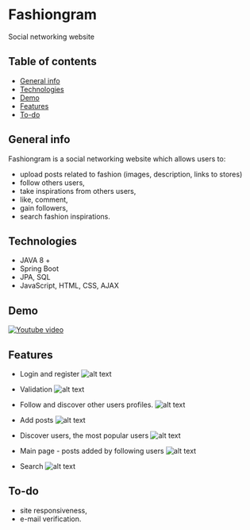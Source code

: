 # Fashiongram
Social networking website

## Table of contents
* [General info](#general-info)
* [Technologies](#technologies)
* [Demo](#demo)
* [Features](#features)
* [To-do](#to-do)

## General info
Fashiongram is a social networking website which allows users to:
* upload posts related to fashion (images, description, links to stores)
* follow others users,
* take inspirations from others users,
* like, comment,
* gain followers,
* search fashion inspirations.

## Technologies 
* JAVA 8 +
* Spring Boot
* JPA, SQL
* JavaScript, HTML, CSS, AJAX

## Demo

[![Youtube video](https://j.gifs.com/YWwW4K.gif)](https://youtu.be/nH4tRKLIGcI)

## Features

* Login and register
![alt text](https://i.imgur.com/uD0cxrf.png)

* Validation
![alt text](https://i.imgur.com/FFYKbQz.png)

* Follow and discover other users profiles.
![alt text](https://i.imgur.com/kLrNWnu.png)

* Add posts
![alt text](https://i.imgur.com/dw44dSB.png)

* Discover users, the most popular users
![alt text](https://i.imgur.com/ctddgMI.png)

* Main page - posts added by following users
![alt text](https://i.imgur.com/RtKNoWV.png)

* Search 
![alt text](https://i.imgur.com/PQpE8hk.png)

## To-do
* site responsiveness,
* e-mail verification.
